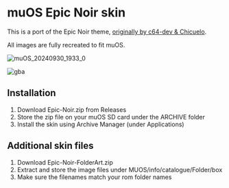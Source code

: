 # muOS Epic Noir skin

This is a port of the Epic Noir theme, [originally by c64-dev & Chicuelo](https://github.com/c64-dev/es-theme-epicnoir).

All images are fully recreated to fit muOS.

![muOS_20240930_1933_0](https://github.com/user-attachments/assets/c586990d-e671-4d1d-a086-6f5d25b4a0a7)

![gba](https://github.com/user-attachments/assets/c4c3876a-551e-4d18-baf1-e4ce915ba40e)


## Installation

1. Download Epic-Noir.zip from Releases
2. Store the zip file on your muOS SD card under the ARCHIVE folder
3. Install the skin using Archive Manager (under Applications)

## Additional skin files

1. Download Epic-Noir-FolderArt.zip
2. Extract and store the image files under MUOS/info/catalogue/Folder/box
3. Make sure the filenames match your rom folder names
